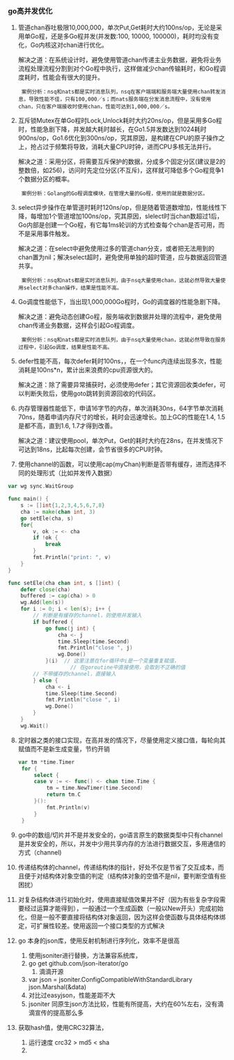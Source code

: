 ### go高并发优化

1. 管道chan吞吐极限10,000,000，单次Put,Get耗时大约100ns/op，无论是采用单Go程，还是多Go程并发(并发数:100, 10000, 100000)，耗时均没有变化，Go内核这对chan进行优化。

    解决之道：在系统设计时，避免使用管道chan传递主业务数据，避免将业务流程处理流程分割到对个Go程中执行，这样做减少chan传输耗时，和Go程调度耗时，性能会有很大的提升。

    	案例分析：nsq和nats都是实时消息队列，nsq在客户端端和服务端大量使用chan转发消息，导致性能不佳，只有100,000／s；而nats服务端在分发消息流程中，没有使用chan，只在客户端接收时使用chan，性能可达到1,000,000／s。

2. 互斥锁Mutex在单Go程时Lock,Unlock耗时大约20ns/op，但是采用多Go程时，性能急剧下降，并发越大耗时越长，在Go1.5并发数达到1024耗时900ns/op，Go1.6优化到300ns/op，究其原因，是构建在CPU的原子操作之上，抢占过于频繁将导致，消耗大量CPU时钟，进而CPU多核无法并行。

    解决之道：采用分区，将需要互斥保护的数据，分成多个固定分区(建议是2的整数倍，如256)，访问时先定位分区(不互斥)，这样就可降低多个Go程竞争1个数据分区的概率。

    	案例分析：Golang的Go程调度模块，在管理大量的Go程，使用的就是数据分区。

3. select异步操作在单管道时耗时120ns/op，但是随着管道数增加，性能线性下降，每增加1个管道增加100ns/op，究其原因，slelect时当chan数超过1后，Go内部是创建一个Go程，有它每1ms轮训的方式检查每个chan是否可用，而不是采用事件触发。

    解决之道：在select中避免使用过多的管道chan分支，或者把无法用到的chan置为nil；解决select超时，避免使用单独的超时管道，应与数据返回管道共享。

    	案例分析：nsq和nats都是实时消息队列，由于nsq大量使用chan，这就必然导致大量使用select对多chan操作，结果是性能不高。

4. Go调度性能低下，当出现1,000,000Go程时，Go的调度器的性能急剧下降。

    解决之道：避免动态创建Go程，服务端收到数据并处理的流程中，避免使用chan传递业务数据，这样会引起Go程调度。

    	案例分析：nsq和nats都是实时消息队列，由于nsq大量使用chan，这就必然导致在服务过程中，引起Go调度，结果是性能不高。

5. defer性能不高，每次defer耗时100ns，，在一个func内连续出现多次，性能消耗是100ns*n，累计出来浪费的cpu资源很大的。

    解决之道：除了需要异常捕获时，必须使用defer；其它资源回收类defer，可以判断失败后，使用goto跳转到资源回收的代码区。

6. 内存管理器性能低下，申请16字节的内存，单次消耗30ns，64字节单次消耗70ns，随着申请内存尺寸的增长，耗时会迅速增长。加上GC的性能在1.4, 1.5是都不高，直到1.6, 1.7才得到改善。

    解决之道：建议使用pool，单次Put，Get的耗时大约在28ns，在并发情况下可达到18ns，比起每次创建，会节省很多的CPU时钟。

7. 使用channel的函数，可以使用cap(myChan)判断是否带有缓存，进而选择不同的处理形式（比如并发传入数据）

```go
var wg sync.WaitGroup

func main() {
    s := []int{1,2,3,4,5,6,7,8}
    cha := make(chan int, 3)
    go setEle(cha, s)
    for{
        v, ok := <- cha
        if !ok {
            break
        }
        fmt.Println("print: ", v)
    }
}

func setEle(cha chan int, s []int) {
    defer close(cha)
    buffered := cap(cha) > 0
    wg.Add(len(s))
    for i := 0; i < len(s); i++ {
        // 判断是有缓存的channel，则使用并发输入
        if buffered {
            go func(j int) {
                cha <- j
                time.Sleep(time.Second)
                fmt.Println("close ", j)
                wg.Done()
            }(i)  // 这里注意在for循环中i是一个变量重复赋值，
                    // 在goroutine中直接使用，会取到不正确的值
        // 不带缓存的channel，直接输入
        } else {
            cha <- i
            time.Sleep(time.Second)
            fmt.Println("close ", i)
            wg.Done()
        }
    }
    wg.Wait()
```

8. 定时器之类的接口实现，在高并发的情况下，尽量使用定义接口值，每轮向其赋值而不是新生成变量，节约开销

   ```go
   var tm *time.Timer
   	for {
   		select {
   		case v := <- func() <- chan time.Time {
   			tm = time.NewTimer(time.Second)
   			return tm.C
   		}():
   			fmt.Println(v)
   		}
   	}
   ```

9. go中的数组/切片并不是并发安全的，go语言原生的数据类型中只有channel是并发安全的，所以，并发中少用共享内存的方法进行数据交互，多用通信的方式（channel)

10. 传递结构体的channel，传递结构体的指针，好处不仅是节省了交互成本，而且便于对结构体对象空值的判定（结构体对象的空值不是nil，要判断空值有些困扰）

11. 对复杂结构体进行初始化时，使用直接赋值效果并不好（因为有些复杂字段需要经过运算才能得到），一般通过一个生成函数（一般以New开头）完成初始化，但是一般不要直接将结构体对象返回，因为这样会使函数与具体结构体绑定，可扩展性较差。使用返回一个接口类型的方式解决

12. go 本身的json库，使用反射机制进行序列化，效率不是很高
    1. 使用jsoniter进行替换，方法兼容系统库，
    2. go get github.com/json-iterator/go
       1. 滴滴开源
    3. var json = jsoniter.ConfigCompatibleWithStandardLibrary
       json.Marshal(&data)
    4. 对比过easyjson，性能差距不大
    5. jsoniter 同原生json方法比较，性能有所提高，大约在60%左右，没有滴滴宣传的提高那么多
13. 获取hash值，使用CRC32算法，
    1. 运行速度    crc32 > md5 < sha
    2. 